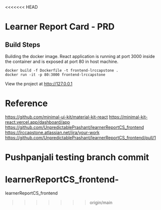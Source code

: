<<<<<<< HEAD
# Learner Report Card - PRD

## Build Steps

Building the docker image. React application is running at port 3000 inside the container and is exposed at port 80 in host machine.

```
docker build -f Dockerfile -t frontend-lrccapstone .
docker run -it -p 80:3000 frontend-lrccapstone
```

View the project at http://127.0.0.1

# Reference

https://github.com/minimal-ui-kit/material-kit-react
https://minimal-kit-react.vercel.app/dashboard/app
https://github.com/UnpredictablePrashant/learnerReportCS_frontend
https://lrccapstone.atlassian.net/jira/your-work
https://github.com/UnpredictablePrashant/learnerReportCS_frontend/pull/1


Pushpanjali testing branch commit
=======
# learnerReportCS_frontend-
learnerReportCS_frontend
>>>>>>> origin/main
